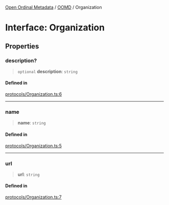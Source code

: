 [Open Ordinal Metadata](../../README.md) / [OOMD](../README.md) / Organization

# Interface: Organization

## Properties

### description?

> `optional` **description**: `string`

#### Defined in

[protocols/Organization.ts:6](https://github.com/sagaverse-io/SagaverseOrdinalMetaData/blob/21ce10a40b8bf8104b5ae78ffacd63a48fde889a/src/protocols/Organization.ts#L6)

***

### name

> **name**: `string`

#### Defined in

[protocols/Organization.ts:5](https://github.com/sagaverse-io/SagaverseOrdinalMetaData/blob/21ce10a40b8bf8104b5ae78ffacd63a48fde889a/src/protocols/Organization.ts#L5)

***

### url

> **url**: `string`

#### Defined in

[protocols/Organization.ts:7](https://github.com/sagaverse-io/SagaverseOrdinalMetaData/blob/21ce10a40b8bf8104b5ae78ffacd63a48fde889a/src/protocols/Organization.ts#L7)
